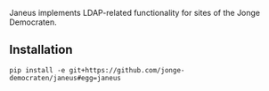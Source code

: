 Janeus implements LDAP-related functionality for sites of the Jonge Democraten.

Installation
---

```
pip install -e git+https://github.com/jonge-democraten/janeus#egg=janeus
```
